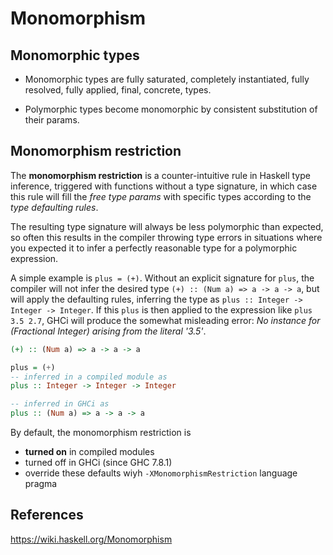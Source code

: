 # Monomorphism


## Monomorphic types

* Monomorphic types are fully saturated, completely instantiated, fully resolved, fully applied, final, concrete, types.

* Polymorphic types become monomorphic by consistent substitution of their params.

## Monomorphism restriction

The **monomorphism restriction** is a counter-intuitive rule in Haskell type inference, triggered with functions without a type signature, in which case this rule will fill the *free type params* with specific types according to the *type defaulting rules*.

The resulting type signature will always be less polymorphic than expected, so often this results in the compiler throwing type errors in situations where you expected it to infer a perfectly reasonable type for a polymorphic expression.

A simple example is `plus = (+)`. Without an explicit signature for `plus`, the compiler will not infer the desired type `(+) :: (Num a) => a -> a -> a`, but will apply the defaulting rules, inferring the type as `plus :: Integer -> Integer -> Integer`. If this `plus` is then applied to the expression like `plus 3.5 2.7`, GHCi will produce the somewhat misleading error: *No instance for (Fractional Integer) arising from the literal '3.5'*.

```hs
(+) :: (Num a) => a -> a -> a

plus = (+)
-- inferred in a compiled module as
plus :: Integer -> Integer -> Integer

-- inferred in GHCi as
plus :: (Num a) => a -> a -> a
```

By default, the monomorphism restriction is
- **turned on** in compiled modules
- turned off in GHCi (since GHC 7.8.1)
- override these defaults wiyh `-XMonomorphismRestriction` language pragma




## References

https://wiki.haskell.org/Monomorphism
